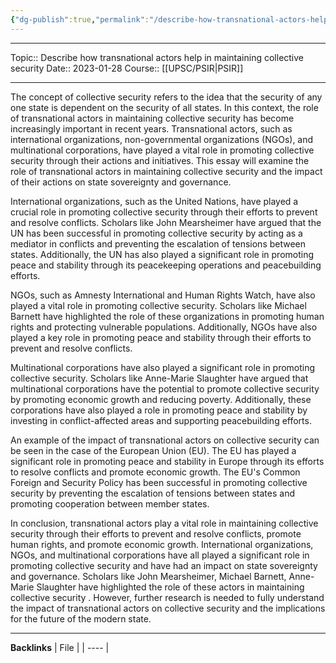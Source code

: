 ```yaml
---
{"dg-publish":true,"permalink":"/describe-how-transnational-actors-help-in-maintaining-collective-security/"}
---
```


----
Topic:: Describe how transnational actors help in maintaining collective security
Date:: 2023-01-28
Course:: [[UPSC/PSIR\|PSIR]] 

----
The concept of collective security refers to the idea that the security of any one state is dependent on the security of all states. In this context, the role of transnational actors in maintaining collective security has become increasingly important in recent years. Transnational actors, such as international organizations, non-governmental organizations (NGOs), and multinational corporations, have played a vital role in promoting collective security through their actions and initiatives. This essay will examine the role of transnational actors in maintaining collective security and the impact of their actions on state sovereignty and governance.

International organizations, such as the United Nations, have played a crucial role in promoting collective security through their efforts to prevent and resolve conflicts. Scholars like John Mearsheimer have argued that the UN has been successful in promoting collective security by acting as a mediator in conflicts and preventing the escalation of tensions between states. Additionally, the UN has also played a significant role in promoting peace and stability through its peacekeeping operations and peacebuilding efforts.

NGOs, such as Amnesty International and Human Rights Watch, have also played a vital role in promoting collective security. Scholars like Michael Barnett have highlighted the role of these organizations in promoting human rights and protecting vulnerable populations. Additionally, NGOs have also played a key role in promoting peace and stability through their efforts to prevent and resolve conflicts.

Multinational corporations have also played a significant role in promoting collective security. Scholars like Anne-Marie Slaughter have argued that multinational corporations have the potential to promote collective security by promoting economic growth and reducing poverty. Additionally, these corporations have also played a role in promoting peace and stability by investing in conflict-affected areas and supporting peacebuilding efforts.

An example of the impact of transnational actors on collective security can be seen in the case of the European Union (EU). The EU has played a significant role in promoting peace and stability in Europe through its efforts to resolve conflicts and promote economic growth. The EU's Common Foreign and Security Policy has been successful in promoting collective security by preventing the escalation of tensions between states and promoting cooperation between member states.

In conclusion, transnational actors play a vital role in maintaining collective security through their efforts to prevent and resolve conflicts, promote human rights, and promote economic growth. International organizations, NGOs, and multinational corporations have all played a significant role in promoting collective security and have had an impact on state sovereignty and governance. Scholars like John Mearsheimer, Michael Barnett, Anne-Marie Slaughter have highlighted the role of these actors in maintaining collective security . However, further research is needed to fully understand the impact of transnational actors on collective security and the implications for the future of the modern state.


---
**Backlinks**
| File |
| ---- |



